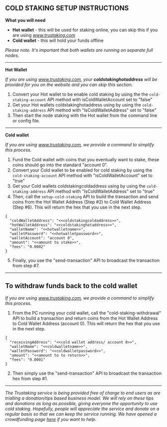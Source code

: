 ## COLD STAKING SETUP INSTRUCTIONS

**What you will need** 

 - **Hot wallet** - this will be used for staking online, you can skip this if you are using _www.trustaking.com_
 - **Cold wallet** - this will hold your funds offline
   
_Please note. It's important that both wallets are running on separate full nodes._

---
****Hot Wallet****

_If you are using www.trustaking.com, your **coldstakinghotaddress** will be provided for you on the website and you can skip this section._

1. Convert your Hot wallet to be enable cold staking by using the the `cold-staking-account` API method with isColdWalletAccount set to "false"
2. Get your Hot wallets coldstakinghotaddress using by using the `cold-staking-address` API method with "IsColdWalletAddress" set to "false"
3. Then start the node staking with the Hot wallet from the command line or config file.
 
 ---
****Cold wallet****

_If you are using www.trustaking.com, we provide a command to simplify this process._

1. Fund the Cold wallet with coins that you eventually want to stake, these coins should go into the standard "account 0".
2. Convert your Cold wallet to be enabled for cold staking by using the `cold-staking-account` API method with "isColdWalletAccount" set to "true"
3. Get your Cold wallets coldstakingcoldaddress using by using the `cold-staking-address` API method with "IsColdWalletAddress" set to "true"
4. Then, call the `setup-cold-staking` API to build the transaction and send coins from the Hot Wallet Address (Step #2) to Cold Wallet Address (Step #6). This will return the hex that you use in the next step.

```
{
  "coldWalletAddress": "<<coldstakingcoldaddress>>",
  "hotWalletAddress": "<<coldstakinghotaddress>>",
  "walletName": "<<hotwalletname>>",
  "walletPassword": "<<hotwalletpassword>>",
  "walletAccount": "account 0",
  "amount": "<<amount to stake>>",
  "fees": "0.0002"
}
```

5. Finally, you use the "send-transaction" API to broadcast the transaction from step #7.

---

## To withdraw funds back to the cold wallet

_If you are using www.trustaking.com, we provide a command to simplify this process._

1. From the PC running your cold wallet, call the "cold-staking-withdrawal" API to build a transaction and return coins from the Hot Wallet Address to Cold Wallet Address (account 0). This will return the hex that you use in the next step.

```
{
  "receivingAddress": "<<cold wallet address/ account 0>>",
  "walletName": "<<coldwalletname>>",
  "walletPassword": "<<coldwalletpassword>>",
  "amount": "<<amount to to return>>",
  "fees": "0.0001"
}
```

2. Then simply use the "send-transaction" API to broadcast the transaction hex from step #1.

---

_The Trustaking service is being provided free of charge to end users as are trialling a donation/tips based business model. We will rely on these tips and donations as long as possible, giving everyone the opportunity to use cold staking. Hopefully, people will appreciate the service and donate on a regular basis so that we can keep the service running. We have opened a crowdfunding page [here](https://btcpay.trustaking.com/apps/3ZLoV6ywKzV1JTBdx6DXEBWHXSxe/crowdfund) if you want to help._
